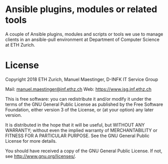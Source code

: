 # Ansible plugins, modules or related tools 

A couple of Ansible plugins, modules and scripts or tools we use to manage
clients in an ansible-pull environment at Department of Computer Science
at ETH Zurich.

# License
Copyright 2018 ETH Zurich, Manuel Maestinger, D-INFK IT Service Group

Mail: manuel.maestinger@inf.ethz.ch
Web: https://www.isg.inf.ethz.ch

This is free software: you can redistribute it and/or modify it under the
terms of the GNU General Public License as published by the Free Software
Foundation, either version 3 of the License, or (at your option) any later
version.

It is distributed in the hope that it will be useful, but WITHOUT ANY
WARRANTY; without even the implied warranty of MERCHANTABILITY or FITNESS
FOR A PARTICULAR PURPOSE. See the GNU General Public License for more
details.

You should have received a copy of the GNU General Public License. If not,
see http://www.gnu.org/licenses/.
